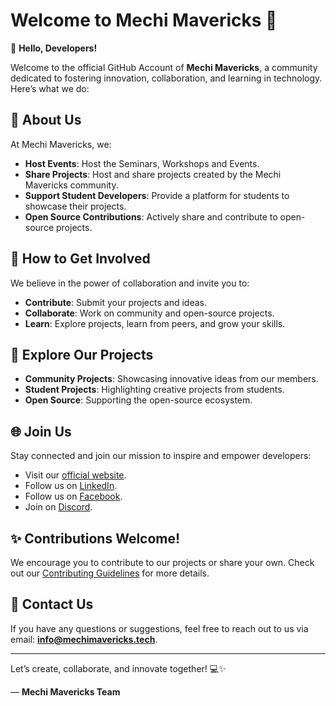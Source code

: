 # Welcome to Mechi Mavericks 🌟

👋 **Hello, Developers!**

Welcome to the official GitHub Account of **Mechi Mavericks**, a community dedicated to fostering innovation, collaboration, and learning in technology. Here’s what we do:

## 📌 About Us
At Mechi Mavericks, we:
- **Host Events**: Host the Seminars, Workshops and Events.
- **Share Projects**: Host and share projects created by the Mechi Mavericks community.
- **Support Student Developers**: Provide a platform for students to showcase their projects.
- **Open Source Contributions**: Actively share and contribute to open-source projects.

## 🚀 How to Get Involved
We believe in the power of collaboration and invite you to:
- **Contribute**: Submit your projects and ideas.
- **Collaborate**: Work on community and open-source projects.
- **Learn**: Explore projects, learn from peers, and grow your skills.

## 📂 Explore Our Projects
- **Community Projects**: Showcasing innovative ideas from our members.
- **Student Projects**: Highlighting creative projects from students.
- **Open Source**: Supporting the open-source ecosystem.

## 🌐 Join Us
Stay connected and join our mission to inspire and empower developers:
- Visit our [official website](https://mechimavericks.tech).
- Follow us on [LinkedIn](https://www.linkedin.com/company/mechi-mavericks).
- Follow us on [Facebook](https://www.facebook.com/mechimavericks).
- Join on [Discord](https://discord.gg/GHcKXBeS).

## ✨ Contributions Welcome!
We encourage you to contribute to our projects or share your own. Check out our [Contributing Guidelines](Contribution.md) for more details.

## 🙌 Contact Us
If you have any questions or suggestions, feel free to reach out to us via email: **info@mechimavericks.tech**.

---

Let’s create, collaborate, and innovate together! 💻✨

— **Mechi Mavericks Team**
